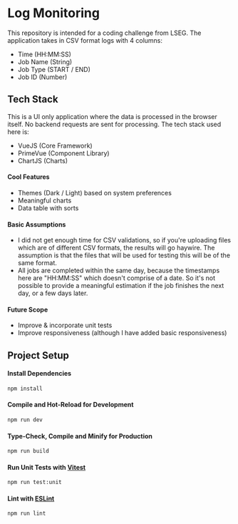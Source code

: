 # Log Monitoring

This repository is intended for a coding challenge from LSEG. The application takes in CSV format logs with 4 columns:

- Time (HH:MM:SS)
- Job Name (String)
- Job Type (START / END)
- Job ID (Number)

## Tech Stack

This is a UI only application where the data is processed in the browser itself. No backend requests are sent for processing. The tech stack used here is:

- VueJS (Core Framework)
- PrimeVue (Component Library)
- ChartJS (Charts)

#### Cool Features

- Themes (Dark / Light) based on system preferences
- Meaningful charts
- Data table with sorts

#### Basic Assumptions

- I did not get enough time for CSV validations, so if you're uploading files which are of different CSV formats, the results will go haywire. The assumption is that the files that will be used for testing this will be of the same format.
- All jobs are completed within the same day, because the timestamps here are "HH:MM:SS" which doesn't comprise of a date. So it's not possible to provide a meaningful estimation if the job finishes the next day, or a few days later.

#### Future Scope

- Improve & incorporate unit tests
- Improve responsiveness (although I have added basic responsiveness)

## Project Setup

#### Install Dependencies

```sh
npm install
```

#### Compile and Hot-Reload for Development

```sh
npm run dev
```

#### Type-Check, Compile and Minify for Production

```sh
npm run build
```

#### Run Unit Tests with [Vitest](https://vitest.dev/)

```sh
npm run test:unit
```

#### Lint with [ESLint](https://eslint.org/)

```sh
npm run lint
```
